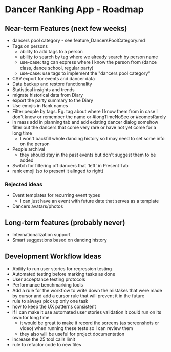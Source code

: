 # Dancer Ranking App - Roadmap

## Near-term Features (next few weeks)

- dancers pool category - see feature_DancersPoolCategory.md
- Tags on persons
  - ability to add tags to a person
  - ability to search by tag where we already search by person name
  - use-case: tag can express where I know the person from (dance class, dance school, regular party)
  - use-case: use tags to implement the "dancers pool category"
- CSV export for events and dancer data
- Data backup and restore functionality
- Statistical insights and trends
- migrate historical data from Diary
- export the party summary to the Diary
- Use emojis in Rank names
- Filter people by tags. Eg. tag about where I know them from in case I don't know or remember the name or #longTimeNoSee or #comesRarely
- in mass add in planning tab and add existing dancer dialog somehow filter out the dancers that come very rare or have not yet come for a long time
  - I won't backfill whole dancing history so I may need to set some info on the person
- People archival
  - they should stay in the past events but don't suggest them to be added
- Switch for filtering off dancers that 'left' in Present Tab
- rank emoji (so to present it alinged to right)

### Rejected ideas
- Event templates for recurring event types
  - I can just have an event with future date that serves as a template
- Dancers avatars/photos

## Long-term features (probably never)
- Internationalization support
- Smart suggestions based on dancing history

## Development Workflow Ideas

- Ability to run user stories for regression testing
- Automated testing before marking tasks as done
- User acceptance testing protocols
- Performance benchmarking tools
- Add a rule for the workflow to write down the mistakes that were made by cursor and add a cursor rule that will prevent it in the future
- rule to always pick up only one task
- how to keep the UX patterns consistent
- if I can make it use automated user stories validation it could run on its own for long time
  - it would be great to make it record the screens (as screenshots or video) when running these tests so I can review them
  - they also will be useful for project documentation
- increase the 25 tool calls limit
- rule to refactor code to new files